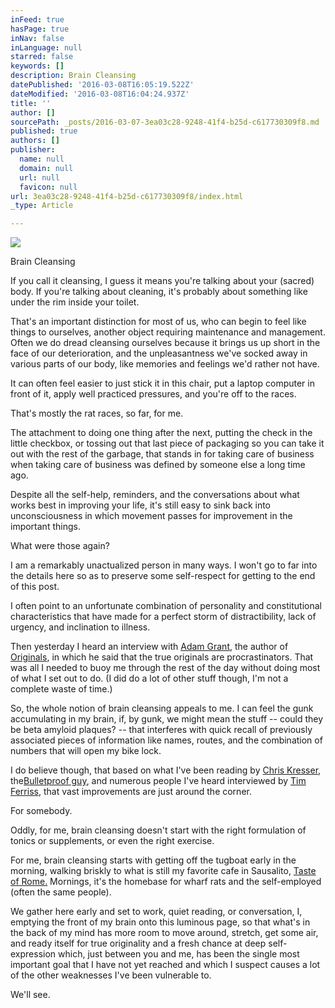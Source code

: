 ```yaml
---
inFeed: true
hasPage: true
inNav: false
inLanguage: null
starred: false
keywords: []
description: Brain Cleansing
datePublished: '2016-03-08T16:05:19.522Z'
dateModified: '2016-03-08T16:04:24.937Z'
title: ''
author: []
sourcePath: _posts/2016-03-07-3ea03c28-9248-41f4-b25d-c617730309f8.md
published: true
authors: []
publisher:
  name: null
  domain: null
  url: null
  favicon: null
url: 3ea03c28-9248-41f4-b25d-c617730309f8/index.html
_type: Article

---
```

![](https://the-grid-user-content.s3-us-west-2.amazonaws.com/53fc82b4-7e82-4277-b4c2-9282bc536806.jpg)

Brain Cleansing

If you call it cleansing, I guess it means you're talking about your (sacred) body. If you're talking about cleaning, it's probably about something like under the rim inside your toilet.

That's an important distinction for most of us, who can begin to feel like things to ourselves, another object requiring maintenance and management. Often we do dread cleansing ourselves because it brings us up short in the face of our deterioration, and the unpleasantness we've socked away in various parts of our body, like memories and feelings we'd rather not have.

It can often feel easier to just stick it in this chair, put a laptop computer in front of it, apply well practiced pressures, and you're off to the races.

That's mostly the rat races, so far, for me.

The attachment to doing one thing after the next, putting the check in the little checkbox, or tossing out that last piece of packaging so you can take it out with the rest of the garbage, that stands in for taking care of business when taking care of business was defined by someone else a long time ago.

Despite all the self-help, reminders, and the conversations about what works best in improving your life, it's still easy to sink back into unconsciousness in which movement passes for improvement in the important things.

What were those again?

I am a remarkably unactualized person in many ways. I won't go to far into the details here so as to preserve some self-respect for getting to the end of this post.

I often point to an unfortunate combination of personality and constitutional characteristics that have made for a perfect storm of distractibility, lack of urgency, and inclination to illness. 

Then yesterday I heard an interview with [Adam Grant][0], the author of [Originals][1], in which he said that the true originals are procrastinators. That was all I needed to buoy me through the rest of the day without doing most of what I set out to do. (I did do a lot of other stuff though, I'm not a complete waste of time.)

So, the whole notion of brain cleansing appeals to me. I can feel the gunk accumulating in my brain, if, by gunk, we might mean the stuff -- could they be beta amyloid plaques? -- that interferes with quick recall of previously associated pieces of information like names, routes, and the combination of numbers that will open my bike lock.

I do believe though, that based on what I've been reading by [Chris Kresser][2], the[Bulletproof guy][3], and numerous people I've heard interviewed by [Tim Ferriss][4], that vast improvements are just around the corner.

For somebody.

Oddly, for me, brain cleansing doesn't start with the right formulation of tonics or supplements, or even the right exercise.

For me, brain cleansing starts with getting off the tugboat early in the morning, walking briskly to what is still my favorite cafe in Sausalito, [Taste of Rome.][5] Mornings, it's the homebase for wharf rats and the self-employed (often the same people).

We gather here early and set to work, quiet reading, or conversation, I, emptying the front of my brain onto this luminous page, so that what's in the back of my mind has more room to move around, stretch, get some air, and ready itself for true originality and a fresh chance at deep self-expression which, just between you and me, has been the single most important goal that I have not yet reached and which I suspect causes a lot of the other weaknesses I've been vulnerable to.

We'll see.

[0]: http://www.adamgrant.net/
[1]: http://www.amazon.com/Originals-How-Non-Conformists-Move-World/dp/0525429565/ref=sr_1_1?ie=UTF8&qid=1457365693&sr=8-1&keywords=the+originals+book
[2]: http://chriskresser.com/
[3]: https://www.bulletproofexec.com/about-dave-asprey/
[4]: http://fourhourworkweek.com/podcast/
[5]: http://tasteofrome.co/